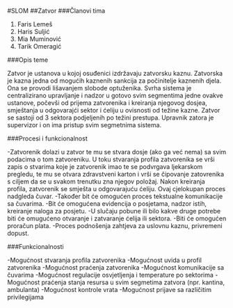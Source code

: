 #SLOM
##Zatvor
###Članovi tima
1. Faris Lemeš
2. Haris Suljić
3. Mia Muminović
4. Tarik Omeragić

###Opis teme

Zatvor je ustanova u kojoj osuđenici izdržavaju zatvorsku kaznu. Zatvorska je kazna jedna od mogućih kaznenih sankcija za počinitelje kaznenih djela. Ona se provodi lišavanjem slobode optuženika. Svrha sistema je centralizirano upravljanje i nadzor u gotovo svim segmentima jedne ovakve ustanove, počevši od prijema zatvorenika i kreiranja njegovog dosjea, smještanja u odgovarajći sektor i ćeliju u ovisnosti od težine kazne. Zatvor se sastoji od 3 sektora podjeljenih po težini prestupa. Upravnik zatora je supervizor i on ima pristup svim segmetnima sistema.

###Procesi i funkcionalnost

-Zatvorenik dolazi u zatvor te mu se stvara dosje (ako ga već nema) sa svim podacima o tom zatvoreniku. U toku stvaranja profila zatvorenika se vrši zapis o stvarima koje je zatvorenik imao te se podvrgava ljekarskom pregledu, te mu se otvara zdravstveni karton i vrši se čipovanje zatovrenika s ciljem da se u svakom trenutku zna njegov položaj. Nakon kreiranja profila, zatvorenik se smješta u odgovarajuću ćeliju. Ovaj cjelokupan proces nadgleda čuvar.
-Također bit će omogućen proces tekstualne komunikacije sa čuvarima.
-Bit će omogućena evidencija o posjetama, nadzor istih, kreiranje naloga za posjetu.
-U slučaju pobune ili bilo kakve druge potrebe biti će omugućeno otvaranje i zatvaranje ćelija ili sektora.
-Biti će omogućen proračun plata. 
-Proces podnošenja zahtjeva za uslovnu kaznu, privremeni dopust.

###Funkcionalnosti

-Mogućnost stvaranja profila zatvorenika
-Mogućnost uvida u profil zatvorenika
-Mogućnost praćenja zatvorenika
-Mogućnost komunikacije sa čuvarima
-Mogućnost regulacije osvjetljenja i temperature po sektorima
-Mogućnost praćenja stanja resursa u svim segmetima zatvora (npr. kantina, ambulanta)
-Mogućnost kontrole vrata
-Mogućnost prijave sa različitim privilegijama






